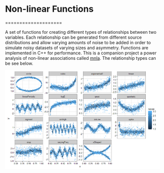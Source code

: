 Non-linear Functions
====================

====================

A set of functions for creating different types of relationships between two variables. Each relationship can be generated from different source distributions and allow varying amounts of noise to be added in order to simulate noisy datasets of varying sizes and asymmetry. Functions are implemented in C++ for performance. This is a companion project a power analysis of non-linear associations called [mnla](https://github.com/fjro/mnla). The relationship types can be see below.

![Function Types](images/forms.png)
